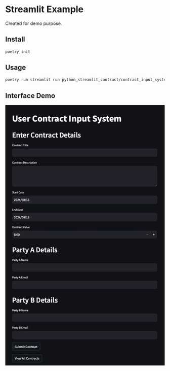 # Streamlit Example
Created for demo purpose.


## Install
```bash
poetry init
```

## Usage
```bash
poetry run streamlit run python_streamlit_contract/contract_input_system.py  
```

## Interface Demo
<img src="info/streamlit_interface.png">